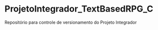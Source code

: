 # ProjetoIntegrador_TextBasedRPG_C
Repositório para controle de versionamento do Projeto Integrador 

